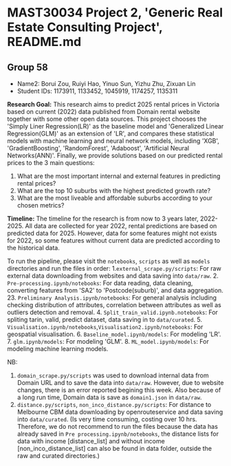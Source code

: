 # MAST30034 Project 2, 'Generic Real Estate Consulting Project', README.md
## Group 58
- Name2: Borui Zou, Ruiyi Hao, Yinuo Sun, Yizhu Zhu, Zixuan Lin 
- Student IDs: 1173911, 1133452, 1045919, 1174257, 1135311

**Research Goal:** This research aims to predict 2025 rental prices in Victoria based on current (2022) data published from Domain rental website together with some other open data sources. This project chooses the 'Simply Liner Regression(LR)' as the baseline model and 'Generalized Linear Regression(GLM)' as an extension of 'LR', and compares these statistical models with machine learning and neural network models, including 'XGB', 'GradientBoosting', 'RandomForest', 'Adaboost', 'Artificial Neural Networks(ANN)'. Finally, we provide solutions based on our predicted rental prices to the 3 main questions:

1. What are the most important internal and external features in predicting rental prices? 
2. What are the top 10 suburbs with the highest predicted growth rate?
3. What are the most liveable and affordable suburbs according to your chosen metrics?


**Timeline:** The timeline for the research is from now to 3 years later, 2022-2025. All data are collected for year 2022, rental predictions are based on predicted data for 2025. However, data for some features might not exists for 2022, so some features without current data are predicted according to the historical data.
 
To run the pipeline, please visit the `notebooks`, `scripts` as well as `models` directories and run the files in order:
1.`external_scrape.py/scripts`: For raw external data downloading from websites and data saving into `data/raw`.
2. `Pre-processing.ipynb/notebooks`: For data reading, data cleaning, converting features from 'SA2' to 'Postcode(suburb)', and data aggregation.
23. `Preliminary Analysis.ipynb/notebooks`: For general analysis including checking distribution of attributes, correlation between attributes as well as outliers detection and removal.
4. `Split_train_valid.ipynb.notebooks`: For spliting tarin, valid, predict dataset, data saving in to `data/curated`.
5. `Visualisation.ipynb/notebooks`,`Visualisation2.ipynb/notebooks`: For geospatial visualisation.
6. `Baseline_model.ipynb/models`: For modeling 'LR'.
7. `glm.ipynb/models`: For modeling 'GLM'.
8. `ML_model.ipynb/models`: For modeling machine learning models.

 NB: 
 1. `domain_scrape.py/scripts` was used to download internal data from Domain URL and to save the data into `data/raw`. However, due to website changes,
 there is an error reported begining this week. Also because of a long run time, Domain data is save as `domain1.json` in `data/raw`.
 2. `distance.py/scripts`, `non_inco_distance.py/scripts`: For distance to Melbourne CBM data downloading by openrouteservice and data saving into
 `data/curated`. (Is very time consuming, costing over 10 hrs. Therefore, we do not recommend to run the files because the data has already saved in `Pre
 processing.ipynb/notebooks`, the distance lists for data with income [distance_list] and without income [non_inco_distance_list] can also be found in data
 folder, outside the raw and curated directories.)
